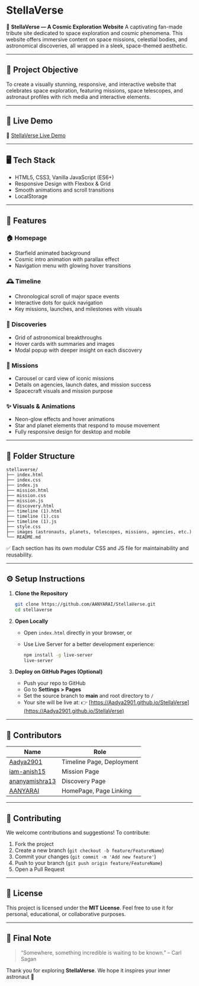 # StellaVerse

🌌 **StellaVerse — A Cosmic Exploration Website**
A captivating fan-made tribute site dedicated to space exploration and cosmic phenomena. This website offers immersive content on space missions, celestial bodies, and astronomical discoveries, all wrapped in a sleek, space-themed aesthetic.

---

## 🎯 Project Objective

To create a visually stunning, responsive, and interactive website that celebrates space exploration, featuring missions, space telescopes, and astronaut profiles with rich media and interactive elements.

---

## 🚀 Live Demo

🔗 [StellaVerse Live Demo](stella-verse.vercel.app)

---

## 🖥️ Tech Stack

* HTML5, CSS3, Vanilla JavaScript (ES6+)
* Responsive Design with Flexbox & Grid
* Smooth animations and scroll transitions
* LocalStorage 

---

## 🌟 Features

### 🏠 Homepage

* Starfield animated background
* Cosmic intro animation with parallax effect
* Navigation menu with glowing hover transitions

### 🕰️ Timeline

* Chronological scroll of major space events
* Interactive dots for quick navigation
* Key missions, launches, and milestones with visuals

### 🔭 Discoveries

* Grid of astronomical breakthroughs
* Hover cards with summaries and images
* Modal popup with deeper insight on each discovery

### 🚀 Missions

* Carousel or card view of iconic missions
* Details on agencies, launch dates, and mission success
* Spacecraft visuals and mission purpose

### ✨ Visuals & Animations

* Neon-glow effects and hover animations
* Star and planet elements that respond to mouse movement
* Fully responsive design for desktop and mobile

---

## 📁 Folder Structure

```
stellaverse/
├── index.html
├── index.css
├── index.js
├── mission.html
├── mission.css
├── mission.js
├── discovery.html
├── timeline (1).html
├── timeline (1).css
├── timeline (1).js
├── style.css
├── images (astronauts, planets, telescopes, missions, agencies, etc.)
└── README.md
```

✅ Each section has its own modular CSS and JS file for maintainability and reusability.

---

## ⚙️ Setup Instructions

1. **Clone the Repository**

   ```bash
   git clone https://github.com/AANYARAI/StellaVerse.git
   cd stellaverse
   ```

2. **Open Locally**

   * Open `index.html` directly in your browser, or
   * Use Live Server for a better development experience:

     ```bash
     npm install -g live-server
     live-server
     ```

3. **Deploy on GitHub Pages (Optional)**

   * Push your repo to GitHub
   * Go to **Settings > Pages**
   * Set the source branch to **main** and root directory to `/`
   * Your site will be live at:
     👉 [https://Aadya2901.github.io/StellaVerse](https://Aadya2901.github.io/StellaVerse)

---

## 👥 Contributors

| Name                                                | Role                               |
| --------------------------------------------------- | ---------------------------------- |
| [Aadya2901](https://github.com/Aadya2901)           | Timeline Page, Deployment          |
| [iam-anish15](https://github.com/iam-anish15)       | Mission Page                       |
| [ananyamishra13](https://github.com/ananyamishra13) | Discovery Page                     |
| [AANYARAI](https://github.com/AANYARAI)             | HomePage, Page Linking             |

---

## 🤝 Contributing

We welcome contributions and suggestions!
To contribute:

1. Fork the project
2. Create a new branch (`git checkout -b feature/FeatureName`)
3. Commit your changes (`git commit -m 'Add new feature'`)
4. Push to your branch (`git push origin feature/FeatureName`)
5. Open a Pull Request

---

## 📝 License

This project is licensed under the **MIT License**.
Feel free to use it for personal, educational, or collaborative purposes.

---

## 🌠 Final Note

> “Somewhere, something incredible is waiting to be known.” – Carl Sagan

Thank you for exploring **StellaVerse**.
We hope it inspires your inner astronaut 🚀
